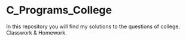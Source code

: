 # C_Programs_College

 In this repository you will find my solutions to the questions of college. Classwork & Homework.